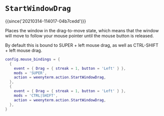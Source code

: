 # `StartWindowDrag`

{{since('20210314-114017-04b7cedd')}}

Places the window in the drag-to-move state, which means that the window will
move to follow your mouse pointer until the mouse button is released.

By default this is bound to SUPER + left mouse drag, as well as CTRL-SHIFT + left mouse drag.

```lua
config.mouse_bindings = {
  {
    event = { Drag = { streak = 1, button = 'Left' } },
    mods = 'SUPER',
    action = weenyterm.action.StartWindowDrag,
  },
  {
    event = { Drag = { streak = 1, button = 'Left' } },
    mods = 'CTRL|SHIFT',
    action = weenyterm.action.StartWindowDrag,
  },
}
```
